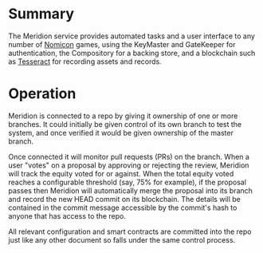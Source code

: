 # Summary

The Meridion service provides automated tasks and a user interface to any number of [Nomicon](Nomicon.md) games, using the KeyMaster and GateKeeper for authentication, the Compository for a backing store, and a blockchain such as [Tesseract](Tesseract.md) for recording assets and records.

# Operation

Meridion is connected to a repo by giving it ownership of one or more branches. It could initially be given control of its own branch to test the system, and once verified it would be given ownership of the master branch.

Once connected it will monitor pull requests (PRs) on the branch. When a user "votes" on a proposal by approving or rejecting the review, Meridion will track the equity voted for or against. When the total equity voted reaches a configurable threshold (say, 75% for example), if the proposal passes then Meridion will automatically merge the proposal into its branch and record the new HEAD commit on its blockchain. The details will be contained in the commit message accessible by the commit's hash to anyone that has access to the repo.

All relevant configuration and smart contracts are committed into the repo just like any other document so falls under the same control process.
